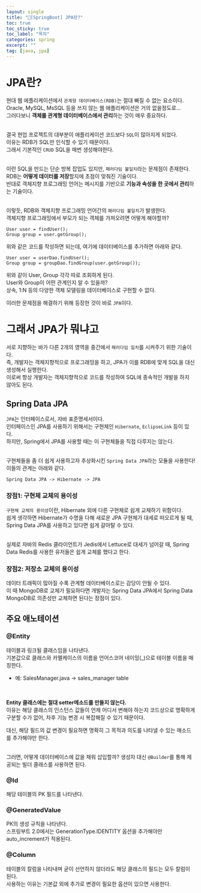 ```yaml
---
layout: single
title: "📘[SpringBoot] JPA란?"
toc: true
toc_sticky: true
toc_label: "목차"
categories: spring
excerpt: ""
tag: [java, jpa]
---
```


# JPA란?
현대 웹 에플리케이션에서 `관계형 데이터베이스(RDB)`는 절대 빠질 수 없는 요소이다.  
Oracle, MySQL, MsSQL 등을 쓰지 않는 웹 애플리케이션은 거의 없을정도로...  
그러다보니 **객체를 관계형 데이터베이스에서 관리**하는 것이 매우 중요하다.  
<br>

결국 현업 프로젝트의 대부분이 애플리케이션 코드보다 `SQL`이 많아지게 되었다.  
이유는 RDB가 SQL만 인식할 수 있기 때문이다.  
그래서 기본적인 `CRUD` SQL을 매번 생성해야한다.  
<br>

이런 SQL을 만드는 단순 방복 잡업도 있지만, `패러다임 불일치`라는 문제점이 존재한다.  
RDB는 **어떻게 데이터를 저장**할지에 초점이 맞춰진 기술이다.  
반대로 객체지향 프로그래밍 언어는 메시지를 기반으로 **기능과 속성을 한 곳에서 관리**하는 기술이다.  
<br>

이렇듯, RDB와 객체지향 프로그래밍 언어간의 `패러다임 불일치`가 발생한다.  
객체지향 프로그래밍에서 부모가 되는 객체를 가져오려면 어떻게 해야할까?  
```
User user = findUser();
Group group = user.getGroup();
```  

위와 같은 코드를 작성하면 되는데, 여기에 데이터베이스를 추가하면 아래와 같다.  
```
User user = userDao.findUser();
Group group = groupDao.findGroup(user.getGroup());
```  
위와 같이 User, Group 각각 따로 조회하게 된다.  
User와 Group이 어떤 관계인지 알 수 있을까?  
상속, 1:N 등의 다양한 객체 모델링을 데이터베이스로 구현할 수 없다.  

이러한 문제점을 해결하기 위해 등장한 것이 바로 `JPA`이다.  

# 그래서 JPA가 뭐냐고
서로 지향하는 바가 다른 2개의 영역을 중간에서 `패러다임 일치`를 시켜주기 위한 기술이다.  
즉, 개발자는 객체지향적으로 프로그래밍을 하고, JPA가 이를 RDB에 맞게 SQL을 대신 생성해서 실행한다.  
이로써 항상 개발자는 객체지향적으로 코드를 작성하여 SQL에 종속적인 개발을 하지 않아도 된다.  

## Spring Data JPA
`JPA`는 인터페이스로서, 자바 표준명세서이다.  
인터페이스인 JPA를 사용하기 위해서는 구현체인 `Hibernate`, `EclipseLink` 등이 있다.  
하지만, Spring에서 JPA를 사용할 때는 이 구현체들을 직접 다루지는 않는다.  
<br>

구현체들을 좀 더 쉽게 사용하고자 추상화시킨 `Spring Data JPA`라는 모듈을 사용한다!  
이들의 관계는 아래와 같다.  
```
Spring Data JPA -> Hibernate -> JPA
```  

### 장점1: 구현체 교체의 용이성
`구현체 교체의 용이성`이란, Hibernate 외에 다른 구현체로 쉽게 교체하기 위함이다.  
쉽게 생각하면 Hibernate가 수명을 다해 새로운 JPA 구현체가 대세로 떠오르게 될 때, Spring Data JPA를 사용하고 있다면 쉽게 갈아탈 수 있다.  
<br>

실제로 자바의 Redis 클라이언트가 Jedis에서 Lettuce로 대세가 넘어갈 때, Spring Data Redis를 사용한 유저들은 쉽게 교체를 했다고 한다.  

### 장점2: 저장소 교체의 용이성
데이터 트래픽이 많아질 수록 관계형 데이터베이스로는 감당이 안될 수 있다.  
이 때 MongoDB로 교체가 필요하다면 개발자는 Spring Data JPA에서 Spring Data MongoDB로 의존성만 교체하면 된다는 장점이 있다.  

## 주요 애노테이션

### @Entity
테이블과 링크될 클래스임을 나타낸다.  
기본값으로 클래스와 카멜케이스의 이름을 언어스코어 네이밍(_)으로 테이블 이름을 매칭한다.  
- 예: SalesManager.java -> sales_manager table 
<br>

**Entity 클래스에는 절대 setter메소드를 만들지 않는다.**  
이유는 해당 클래스의 인스턴스 값들이 언제 어디서 변해야 하는지 코드상으로 명확하게 구분할 수가 없어, 차후 기능 변경 시 복잡해질 수 있기 때문이다.  

대신, 해당 필드의 값 변경이 필요하면 명확히 그 목적과 의도를 나타낼 수 있는 매소드를 추가해야만 한다.  
<br>

그러면, 어떻게 데이터베이스에 값을 채워 삽입할까?
생성자 대신 `@Builder`를 통해 제공되는 빌더 클래스를 사용하면 된다.  

### @Id
해당 테이블의 PK 필드를 나타낸다.  

### @GeneratedValue
PK의 생성 규칙을 나타낸다.  
스프링부트 2.0에서는 GenerationType.IDENTITY 옵션을 추가해야만 auto_increment가 적용된다.  

### @Column
테이블의 칼럼을 나타내며 굳이 선언하지 않더라도 해당 클래스의 필드는 모두 칼럼이 된다.  
사용하는 이유는 기본값 외에 추가로 변경이 필요한 옵션이 있으면 사용한다.  